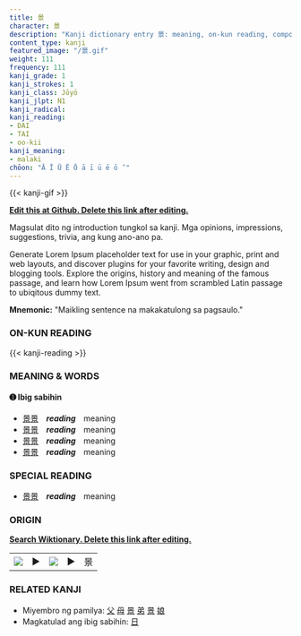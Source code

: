```yaml
---
title: 景
character: 景
description: "Kanji dictionary entry 景: meaning, on-kun reading, compounds, origin, related kanji"
content_type: kanji
featured_image: "/景.gif"
weight: 111
frequency: 111
kanji_grade: 1
kanji_strokes: 1
kanji_class: Jōyō
kanji_jlpt: N1
kanji_radical: 
kanji_reading: 
- DAI
- TAI
- oo-kii
kanji_meaning:
- malaki
chōon: "Ā Ī Ū Ē Ō ā ī ū ē ō ’"
---
```

[//]: # (Don't edit the line below. Kanji animated GIF code is automatically generated.)
{{< kanji-gif >}}

[//]: # (Edit below this line.)

**[Edit this at Github. Delete this link after editing.](https://github.com/tim0g/tim/tree/main/content/kanji/景/index.md)**

Magsulat dito ng introduction tungkol sa kanji. Mga opinions, impressions, suggestions, trivia, ang kung ano-ano pa.

Generate Lorem Ipsum placeholder text for use in your graphic, print and web layouts, and discover plugins for your favorite writing, design and blogging tools. Explore the origins, history and meaning of the famous passage, and learn how Lorem Ipsum went from scrambled Latin passage to ubiqitous dummy text.
 
**Mnemonic:** "Maikling sentence na makakatulong sa pagsaulo."

### ON-KUN READING

[//]: # (Don't edit the line below. ON-KUN READING code is automatically generated.)
{{< kanji-reading >}}

### MEANING & WORDS

#### ➊ **Ibig sabihin**
  - [景](../景)[景](../景)　***reading***　meaning
  - [景](../景)[景](../景)　***reading***　meaning
  - [景](../景)[景](../景)　***reading***　meaning
  - [景](../景)[景](../景)　***reading***　meaning

### SPECIAL READING
  - [景](../景)[景](../景)　***reading***　meaning

### ORIGIN

**[Search Wiktionary. Delete this link after editing.](https://wiktionary.org/wiki/景)**
<table class="kanji-table"><tr><td>
<img src="60px-景-bronze.svg.png">
</td><td>▶</td><td>
<img src="60px-景-oracle.svg.png">
</td><td>▶</td>
<td class="kanji-origin">景</td>
</tr></table>

### RELATED KANJI
- Miyembro ng pamilya: [父](../父) [母](../母) [景](../景) [弟](../弟) [景](../景) [娘](../娘)
- Magkatulad ang ibig sabihin: [日](../日)
